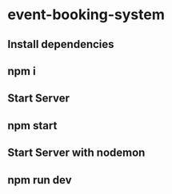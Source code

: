 # event-booking-system

## Install dependencies
## npm i

## Start Server
## npm start

## Start Server with nodemon
## npm run dev